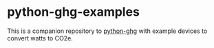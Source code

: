 # python-ghg-examples

This is a companion repository to [python-ghg](https://github.com/gotoplanb/python-ghg) with example devices to convert watts to CO2e.